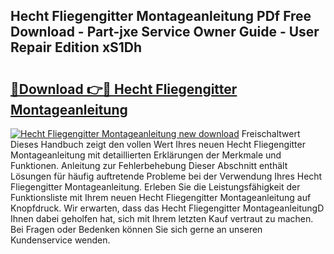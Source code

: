 ## Hecht Fliegengitter Montageanleitung PDf Free Download - Part-jxe Service Owner Guide - User Repair Edition xS1Dh

# <h2><a href="http://df6ibg.blite.top/?on=Hecht+Fliegengitter+Montageanleitung">🔗Download 👉🔴 Hecht Fliegengitter Montageanleitung</a></h2>

[![Hecht Fliegengitter Montageanleitung new download](https://i.imgur.com/lujVjoI.png)](http://df6ibg.blite.top/?on=Hecht+Fliegengitter+Montageanleitung)
Freischaltwert Dieses Handbuch zeigt den vollen Wert Ihres neuen Hecht Fliegengitter Montageanleitung mit detaillierten Erklärungen der Merkmale und Funktionen. Anleitung zur Fehlerbehebung Dieser Abschnitt enthält Lösungen für häufig auftretende Probleme bei der Verwendung Ihres Hecht Fliegengitter Montageanleitung. Erleben Sie die Leistungsfähigkeit der Funktionsliste mit Ihrem neuen Hecht Fliegengitter Montageanleitung auf Knopfdruck. Wir erwarten, dass das Hecht Fliegengitter MontageanleitungD Ihnen dabei geholfen hat, sich mit Ihrem letzten Kauf vertraut zu machen. Bei Fragen oder Bedenken können Sie sich gerne an unseren Kundenservice wenden.
